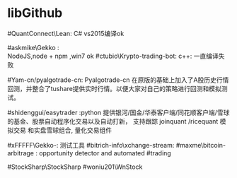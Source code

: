 # libGithub

#QuantConnect\Lean: 
	C# vs2015编译ok

#askmike\Gekko	: 	
	NodeJS,node + npm ,win7 ok
#ctubio\Krypto-trading-bot:
	c++: 一直编译失败
	
#Yam-cn/pyalgotrade-cn:
	Pyalgotrade-cn 在原版的基础上加入了A股历史行情回测，并整合了tushare提供实时行情。以便大家对自己的策略进行回测和模拟测试。
	
#shidenggui/easytrader :python
	提供银河/国金/华泰客户端/同花顺客户端/雪球的基金、股票自动程序化交易以及自动打新，
	支持跟踪 joinquant /ricequant 模拟交易 和实盘雪球组合, 量化交易组件

#xFFFFF\Gekko-: 测试工具
#bitrich-info\xchange-stream: 
#maxme\bitcoin-arbitrage : opportunity detector and automated #trading

#StockSharp\StockSharp
#woniu201\WnStock
